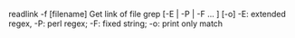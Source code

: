 readlink -f [filename]	Get link of file
grep [-E | -P | -F ... ] [-o] -E: extended regex, -P: perl regex; -F: fixed string; -o: print only match